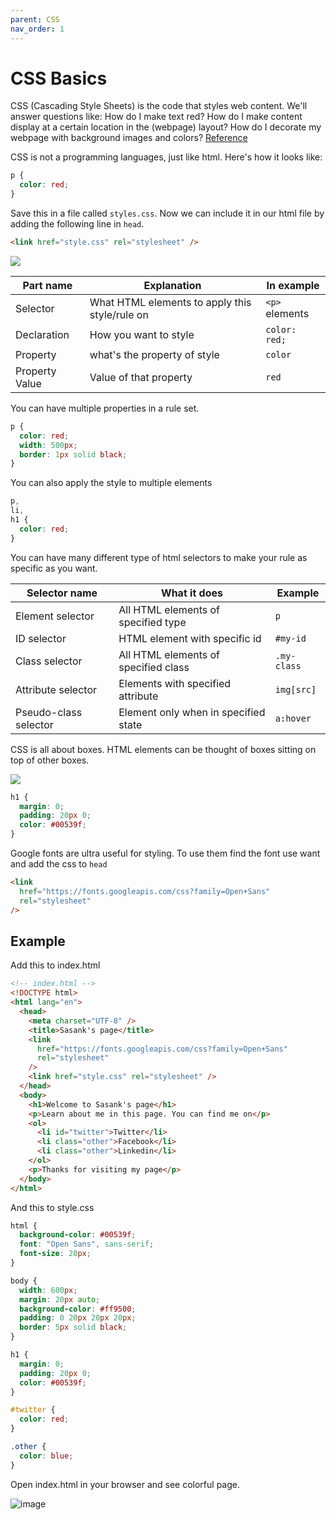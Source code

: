 ```yaml
---
parent: CSS
nav_order: 1
---
```


# CSS Basics

CSS (Cascading Style Sheets) is the code that styles web content. We'll answer questions like: How do I make text red? How do I make content display at a certain location in the (webpage) layout? How do I decorate my webpage with background images and colors? [Reference](https://developer.mozilla.org/en-US/docs/Learn/Getting_started_with_the_web/CSS_basics)

CSS is not a programming languages, just like html. Here's how it looks like:

```css
p {
  color: red;
}
```

Save this in a file called `styles.css`. Now we can include it in our html file by adding the following line in `head`.

```html
<link href="style.css" rel="stylesheet" />
```

![](https://developer.mozilla.org/en-US/docs/Learn/Getting_started_with_the_web/CSS_basics/css-declaration-small.png)

| Part name      | Explanation                                    | In example     |
| -------------- | ---------------------------------------------- | -------------- |
| Selector       | What HTML elements to apply this style/rule on | `<p>` elements |
| Declaration    | How you want to style                          | `color: red;`  |
| Property       | what's the property of style                   | `color`        |
| Property Value | Value of that property                         | `red`          |

You can have multiple properties in a rule set.

```css
p {
  color: red;
  width: 500px;
  border: 1px solid black;
}
```

You can also apply the style to multiple elements

```css
p,
li,
h1 {
  color: red;
}
```

You can have many different type of html selectors to make your rule as specific as you want.

| Selector name         | What it does                         | Example     |
| --------------------- | ------------------------------------ | ----------- |
| Element selector      | All HTML elements of specified type  | `p`         |
| ID selector           | HTML element with specific id        | `#my-id`    |
| Class selector        | All HTML elements of specified class | `.my-class` |
| Attribute selector    | Elements with specified attribute    | `img[src]`  |
| Pseudo-class selector | Element only when in specified state | `a:hover`   |

CSS is all about boxes. HTML elements can be thought of boxes sitting on top of other boxes.

![](https://developer.mozilla.org/en-US/docs/Learn/Getting_started_with_the_web/CSS_basics/box-model.png)

```css
h1 {
  margin: 0;
  padding: 20px 0;
  color: #00539f;
}
```

Google fonts are ultra useful for styling. To use them find the font use want and add the css to `head`

```html
<link
  href="https://fonts.googleapis.com/css?family=Open+Sans"
  rel="stylesheet"
/>
```

## Example

Add this to index.html

```html
<!-- index.html -->
<!DOCTYPE html>
<html lang="en">
  <head>
    <meta charset="UTF-8" />
    <title>Sasank's page</title>
    <link
      href="https://fonts.googleapis.com/css?family=Open+Sans"
      rel="stylesheet"
    />
    <link href="style.css" rel="stylesheet" />
  </head>
  <body>
    <h1>Welcome to Sasank's page</h1>
    <p>Learn about me in this page. You can find me on</p>
    <ol>
      <li id="twitter">Twitter</li>
      <li class="other">Facebook</li>
      <li class="other">Linkedin</li>
    </ol>
    <p>Thanks for visiting my page</p>
  </body>
</html>
```

And this to style.css

```css
html {
  background-color: #00539f;
  font: "Open Sans", sans-serif;
  font-size: 20px;
}

body {
  width: 600px;
  margin: 20px auto;
  background-color: #ff9500;
  padding: 0 20px 20px 20px;
  border: 5px solid black;
}

h1 {
  margin: 0;
  padding: 20px 0;
  color: #00539f;
}

#twitter {
  color: red;
}

.other {
  color: blue;
}
```

Open index.html in your browser and see colorful page.

![image](https://user-images.githubusercontent.com/9305875/121774005-5289d200-cb9d-11eb-9f93-0e0e238fff32.png)
